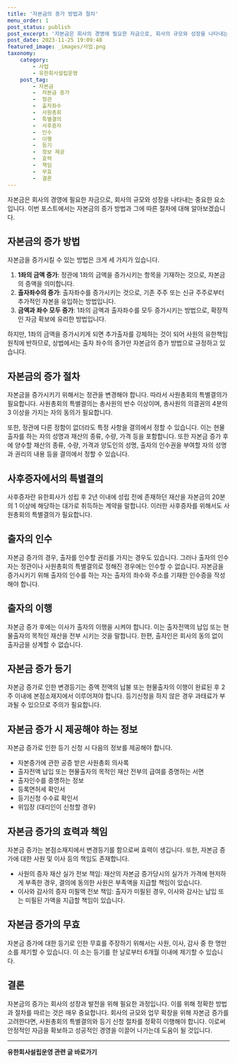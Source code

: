 ```yaml
---
title: '자본금의 증가 방법과 절차'
menu_order: 1
post_status: publish
post_excerpt: '자본금은 회사의 경영에 필요한 자금으로, 회사의 규모와 성장을 나타내는 중요한 요소입니다. 이번 포스트에서는 자본금의 증가 방법과 그에 따른 절차에 대해 알아보겠습니다.'
post_date: 2023-11-25 19:09:48
featured_image: _images/사업.png
taxonomy:
    category:
        - 사업
        - 유한회사설립운영
    post_tag:
        - 자본금
        -  자본금 증가
        -  정관
        -  출자좌수
        -  사원총회
        -  특별결의
        -  사후증자
        -  인수
        -  이행
        -  등기
        -  정보 제공
        -  효력
        -  책임
        -  무효
        -  결론
---
```



자본금은 회사의 경영에 필요한 자금으로, 회사의 규모와 성장을 나타내는 중요한 요소입니다. 이번 포스트에서는 자본금의 증가 방법과 그에 따른 절차에 대해 알아보겠습니다.

## 자본금의 증가 방법

자본금을 증가시킬 수 있는 방법은 크게 세 가지가 있습니다.

1. **1좌의 금액 증가**: 정관에 1좌의 금액을 증가시키는 항목을 기재하는 것으로, 자본금의 증액을 의미합니다.
2. **출자좌수의 증가**: 출자좌수를 증가시키는 것으로, 기존 주주 또는 신규 주주로부터 추가적인 자본을 유입하는 방법입니다.
3. **금액과 좌수 모두 증가**: 1좌의 금액과 출자좌수를 모두 증가시키는 방법으로, 확장적인 자금 확보에 유리한 방법입니다.

하지만, 1좌의 금액을 증가시키게 되면 추가출자를 강제하는 것이 되어 사원의 유한책임 원칙에 반하므로, 상법에서는 출자 좌수의 증가만 자본금의 증가 방법으로 규정하고 있습니다.

## 자본금의 증가 절차

자본금을 증가시키기 위해서는 정관을 변경해야 합니다. 따라서 사원총회의 특별결의가 필요합니다. 사원총회의 특별결의는 총사원의 반수 이상이며, 총사원의 의결권의 4분의 3 이상을 가지는 자의 동의가 필요합니다.

또한, 정관에 다른 정함이 없더라도 특정 사항을 결의에서 정할 수 있습니다. 이는 현물출자를 하는 자의 성명과 재산의 종류, 수량, 가격 등을 포함합니다. 또한 자본금 증가 후에 양수할 재산의 종류, 수량, 가격과 양도인의 성명, 출자의 인수권을 부여할 자의 성명과 권리의 내용 등을 결의에서 정할 수 있습니다.

## 사후증자에서의 특별결의

사후증자란 유한회사가 성립 후 2년 이내에 성립 전에 존재하던 재산을 자본금의 20분의 1 이상에 해당하는 대가로 취득하는 계약을 말합니다. 이러한 사후증자를 위해서도 사원총회의 특별결의가 필요합니다.

## 출자의 인수

자본금 증가의 경우, 출자를 인수할 권리를 가지는 경우도 있습니다. 그러나 출자의 인수자는 정관이나 사원총회의 특별결의로 정해진 경우에는 인수할 수 없습니다. 자본금을 증가시키기 위해 출자의 인수를 하는 자는 출자의 좌수와 주소를 기재한 인수증을 작성해야 합니다.

## 출자의 이행

자본금 증가 후에는 이사가 출자의 이행을 시켜야 합니다. 이는 출자전액의 납입 또는 현물출자의 목적인 재산을 전부 시키는 것을 말합니다. 한편, 출자인은 회사의 동의 없이 출자금을 상계할 수 없습니다.

## 자본금 증가 등기

자본금 증가로 인한 변경등기는 증액 전액의 납불 또는 현물출자의 이행이 완료된 후 2주 이내에 본점소재지에서 이루어져야 합니다. 등기신청을 하지 않은 경우 과태료가 부과될 수 있으므로 주의가 필요합니다.

## 자본금 증가 시 제공해야 하는 정보

자본금 증가로 인한 등기 신청 시 다음의 정보를 제공해야 합니다.
- 자본증가에 관한 공증 받은 사원총회 의사록
- 출자전액 납입 또는 현물출자의 목적인 재산 전부의 급여를 증명하는 서면
- 출자인수를 증명하는 정보
- 등록면허세 확인서
- 등기신청 수수료 확인서
- 위임장 (대리인이 신청할 경우)

## 자본금 증가의 효력과 책임

자본금 증가는 본점소재지에서 변경등기를 함으로써 효력이 생깁니다. 또한, 자본금 증가에 대한 사원 및 이사 등의 책임도 존재합니다.
- 사원의 증자 재산 실가 전보 책임: 재산의 자본금 증가당시의 실가가 가격에 현저하게 부족한 경우, 결의에 동의한 사원은 부족액을 지급할 책임이 있습니다.
- 이사와 감사의 증자 미필액 전보 책임: 출자가 미필된 경우, 이사와 감사는 납입 또는 미필된 가액을 지급할 책임이 있습니다.

## 자본금 증가의 무효

자본금 증가에 대한 등기로 인한 무효를 주장하기 위해서는 사원, 이사, 감사 중 한 명만 소를 제기할 수 있습니다. 이 소는 등기를 한 날로부터 6개월 이내에 제기할 수 있습니다.

## 결론

자본금의 증가는 회사의 성장과 발전을 위해 필요한 과정입니다. 이를 위해 정확한 방법과 절차를 따르는 것은 매우 중요합니다. 회사의 규모와 업무 확장을 위해 자본금 증가를 고려한다면, 사원총회의 특별결의와 등기 신청 절차를 정확히 이행해야 합니다. 이로써 안정적인 자금을 확보하고 성공적인 경영을 이끌어 나가는데 도움이 될 것입니다.
<!-- wp:separator -->
<hr class="wp-block-separator has-alpha-channel-opacity"/>
<!-- /wp:separator -->

<!-- wp:group {"backgroundColor":"base","layout":{"type":"constrained"}} -->
<div class="wp-block-group has-base-background-color has-background"><!-- wp:paragraph {"align":"center","fontSize":"medium"} -->
<p class="has-text-align-center has-large-font-size"><strong>유한회사설립운영 관련 글 바로가기</strong></p>
<!-- /wp:paragraph -->


<!-- wp:latest-posts
{"categories":[{"id":27282,"count":19,"description":"","link":"https://uknowlaw.com/category/%ec%9c%a0%ed%95%9c%ed%9a%8c%ec%82%ac%ec%84%a4%eb%a6%bd%ec%9a%b4%ec%98%81/","name":"유한회사설립운영","slug":"유한회사설립운영","taxonomy":"category","parent":0,"meta":[],"_links":{"self":[{"href":"https://uknowlaw.com/wp-json/wp/v2/categories/27282"}],"collection":[{"href":"https://uknowlaw.com/wp-json/wp/v2/categories"}],"about":[{"href":"https://uknowlaw.com/wp-json/wp/v2/taxonomies/category"}],"wp:post_type":[{"href":"https://uknowlaw.com/wp-json/wp/v2/posts?categories=27282"}],"curies":[{"name":"wp","href":"https://api.w.org/{rel}","templated":true}]}}],"postsToShow":100,"excerptLength":28,"postLayout":"grid","columns":2,"featuredImageAlign":"left","featuredImageSizeSlug":"large","fontSize":"small"} /--></div>
<!-- /wp:group -->
